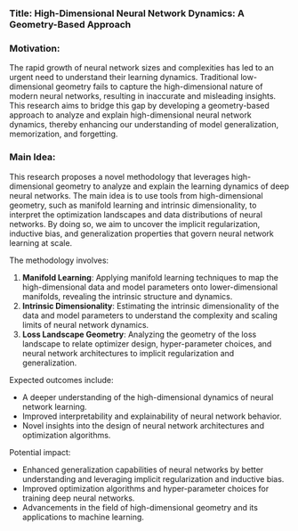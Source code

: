 ### Title: High-Dimensional Neural Network Dynamics: A Geometry-Based Approach

### Motivation:
The rapid growth of neural network sizes and complexities has led to an urgent need to understand their learning dynamics. Traditional low-dimensional geometry fails to capture the high-dimensional nature of modern neural networks, resulting in inaccurate and misleading insights. This research aims to bridge this gap by developing a geometry-based approach to analyze and explain high-dimensional neural network dynamics, thereby enhancing our understanding of model generalization, memorization, and forgetting.

### Main Idea:
This research proposes a novel methodology that leverages high-dimensional geometry to analyze and explain the learning dynamics of deep neural networks. The main idea is to use tools from high-dimensional geometry, such as manifold learning and intrinsic dimensionality, to interpret the optimization landscapes and data distributions of neural networks. By doing so, we aim to uncover the implicit regularization, inductive bias, and generalization properties that govern neural network learning at scale.

The methodology involves:
1. **Manifold Learning**: Applying manifold learning techniques to map the high-dimensional data and model parameters onto lower-dimensional manifolds, revealing the intrinsic structure and dynamics.
2. **Intrinsic Dimensionality**: Estimating the intrinsic dimensionality of the data and model parameters to understand the complexity and scaling limits of neural network dynamics.
3. **Loss Landscape Geometry**: Analyzing the geometry of the loss landscape to relate optimizer design, hyper-parameter choices, and neural network architectures to implicit regularization and generalization.

Expected outcomes include:
- A deeper understanding of the high-dimensional dynamics of neural network learning.
- Improved interpretability and explainability of neural network behavior.
- Novel insights into the design of neural network architectures and optimization algorithms.

Potential impact:
- Enhanced generalization capabilities of neural networks by better understanding and leveraging implicit regularization and inductive bias.
- Improved optimization algorithms and hyper-parameter choices for training deep neural networks.
- Advancements in the field of high-dimensional geometry and its applications to machine learning.